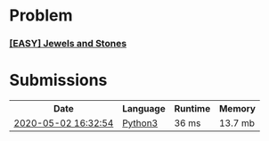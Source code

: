 <h1>Problem</h1>
<h3><a href="https://leetcode.com/problems/jewels-and-stones/description/">[EASY] Jewels and Stones</a></h3>

<h1>Submissions</h1>
<table>
<tr>
<th>Date</th> <th>Language</th> <th>Runtime</th> <th>Memory</th>
</tr>
<tr>
<td> <a href="https://leetcode.com/submissions/detail/333201757/"> 2020-05-02 16:32:54 </a> </td>
<td> <a href="./0782.%20Jewels%20and%20Stones.py"> Python3 </a> </td>
<td> 36 ms </td>
<td> 13.7 mb </td>
</tr>
</table>